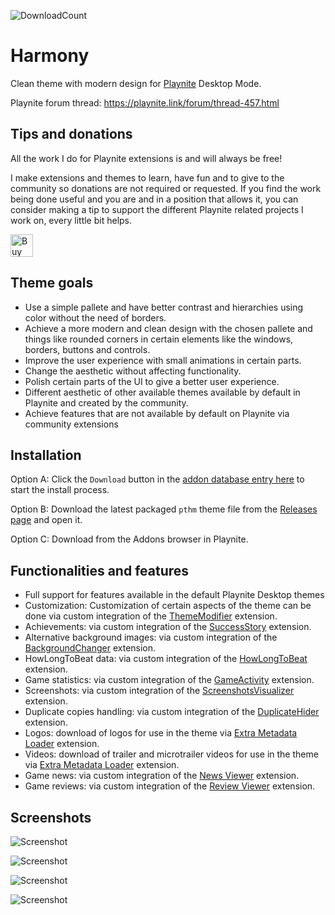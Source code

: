 ![DownloadCount](https://img.shields.io/github/downloads/darklinkpower/Harmony/total.svg)
# Harmony
Clean theme with modern design for [Playnite](https://github.com/JosefNemec/Playnite) Desktop Mode.

Playnite forum thread: https://playnite.link/forum/thread-457.html

## Tips and donations
All the work I do for Playnite extensions is and will always be free!

I make extensions and themes to learn, have fun and to give to the community so donations are not required or requested. If you find the work being done useful and you are and in a position that allows it, you can consider making a tip to support the different Playnite related projects I work on, every little bit helps.

<a href='https://ko-fi.com/darklinkpower' target='_blank'><img height='36' style='border:0px;height:36px;' src='https://cdn.ko-fi.com/cdn/kofi1.png?v=2' border='0' alt='Buy Me a Coffee at ko-fi.com' /></a>

## Theme goals
- Use a simple pallete and have better contrast and hierarchies using color without the need of borders.
- Achieve a more modern and clean design with the chosen pallete and things like rounded corners in certain elements like the windows, borders, buttons and controls.
- Improve the user experience with small animations in certain parts.
- Change the aesthetic without affecting functionality.
- Polish certain parts of the UI to give a better user experience.
- Different aesthetic of other available themes available by default in Playnite and created by the community.
- Achieve features that are not available by default on Playnite via community extensions

## Installation
Option A: Click the `Download` button in the [addon database entry here](https://playnite.link/addons.html#Harmony_d49ef7bc-49de-4fd0-9a67-bd1f26b56047) to start the install process.

Option B: Download the latest packaged `pthm` theme file from the [Releases page](https://github.com/darklinkpower/Harmony/releases/latest) and open it.

Option C: Download from the Addons browser in Playnite.

## Functionalities and features
- Full support for features available in the default Playnite Desktop themes
- Customization: Customization of certain aspects of the theme can be done via custom integration of the [ThemeModifier](https://playnite.link/addons.html#playnite-thememodifier-plugin) extension.
- Achievements: via custom integration of the [SuccessStory](https://playnite.link/addons.html#playnite-successstory-plugin) extension.
- Alternative background images: via custom integration of the [BackgroundChanger](https://playnite.link/addons.html#playnite-backgroundchanger-plugin) extension.
- HowLongToBeat data: via custom integration of the [HowLongToBeat](https://playnite.link/addons.html#playnite-howlongtobeat-plugin) extension.
- Game statistics: via custom integration of the [GameActivity](https://playnite.link/addons.html#playnite-gameactivity-plugin) extension.
- Screenshots: via custom integration of the [ScreenshotsVisualizer](https://playnite.link/addons.html#playnite-screenshotsvisualizer-plugin) extension.
- Duplicate copies handling: via custom integration of the [DuplicateHider](https://playnite.link/addons.html#felixkmh_DuplicateHider_Plugin) extension.
- Logos: download of logos for use in the theme via [Extra Metadata Loader](https://playnite.link/addons.html#ExtraMetadataLoader_705fdbca-e1fc-4004-b839-1d040b8b4429) extension.
- Videos: download of trailer and microtrailer videos for use in the theme via [Extra Metadata Loader](https://playnite.link/addons.html#ExtraMetadataLoader_705fdbca-e1fc-4004-b839-1d040b8b4429) extension.
- Game news: via custom integration of the [News Viewer](https://playnite.link/addons.html#NewsViewer_15e03ffe-90f6-4e8e-bd4d-94514777481d) extension.
- Game reviews: via custom integration of the [Review Viewer](https://playnite.link/addons.html#playnite-screenshotsvisualizer-plugin) extension.
  
  
## Screenshots
![Screenshot](https://raw.githubusercontent.com/darklinkpower/Harmony/master/screenshots/screenshot_01.jpg)

![Screenshot](https://raw.githubusercontent.com/darklinkpower/Harmony/master/screenshots/screenshot_02.jpg)

![Screenshot](https://raw.githubusercontent.com/darklinkpower/Harmony/master/screenshots/screenshot_03.jpg)

![Screenshot](https://raw.githubusercontent.com/darklinkpower/Harmony/master/screenshots/screenshot_04.jpg)
